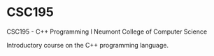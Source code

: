 # CSC195
CSC195 - C++ Programming I
Neumont College of Computer Science

Introductory course on the C++ programming language.


